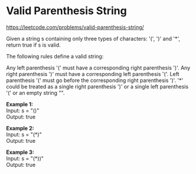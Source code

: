 # Valid Parenthesis String
https://leetcode.com/problems/valid-parenthesis-string/

Given a string s containing only three types of characters: '(', ')' and '*', return true if s is valid.

The following rules define a valid string:

Any left parenthesis '(' must have a corresponding right parenthesis ')'.
Any right parenthesis ')' must have a corresponding left parenthesis '('.
Left parenthesis '(' must go before the corresponding right parenthesis ')'.
'*' could be treated as a single right parenthesis ')' or a single left parenthesis '(' or an empty string "".
 
<b>Example 1:</b>\
Input: s = "()"\
Output: true

<b>Example 2:</b>\
Input: s = "(*)"\
Output: true

<b>Example 3:</b>\
Input: s = "(*))"\
Output: true